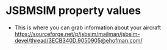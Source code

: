 # JSBMSIM property values 
- This is where you can grab information about your aircraft
https://sourceforge.net/p/jsbsim/mailman/jsbsim-devel/thread/3ECB340D.9050905@ehofman.com/
